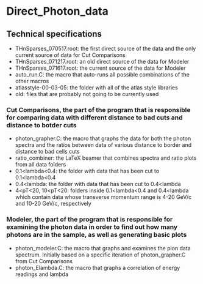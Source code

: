 # Direct_Photon_data
## Technical specifications
- THnSparses_070517.root: the first direct source of the data and the only current source of data for Cut Comparisons
- THnSparses_071217.root: an old direct source of the data for Modeler
- THnSparses_071617.root: the current source of the data for Modeler
- auto_run.C: the macro that auto-runs all possible combinations of the other macros
- atlasstyle-00-03-05: the folder with all of the atlas style libraries
- old: files that are probably not going to be currently used

### Cut Comparisons, the part of the program that is responsible for comparing data with different distance to bad cuts and distance to botder cuts
- photon_grapher.C: the macro that graphs the data for both the photon spectra and the ratios between data of various distance to border and distance to bad cells cuts
- ratio_combiner: the LaTeX beamer that combines spectra and ratio plots from all data folders
- 0.1<lambda<0.4: the folder with data that has been cut to 0.1<lambda<0.4
- 0.4<lambda: the folder with data that has been cut to 0.4<lambda
- 4<pT<20, 10<pT<20: folders inside 0.1<lambda<0.4 and 0.4<lambda which contain data whose transverse momentum range is 4-20 GeV/c and 10-20 GeV/c, respectively

### Modeler, the part of the program that is responsible for examining the photon data in order to find out how many photons are in the sample, as well as generating basic plots
- photon_modeler.C: the macro that graphs and examines the pion data spectrum. Initially based on a specific iteration of photon_grapher.C from Cut Comparisons
- photon_Elambda.C: the macro that graphs a correlation of energy readings and lambda
